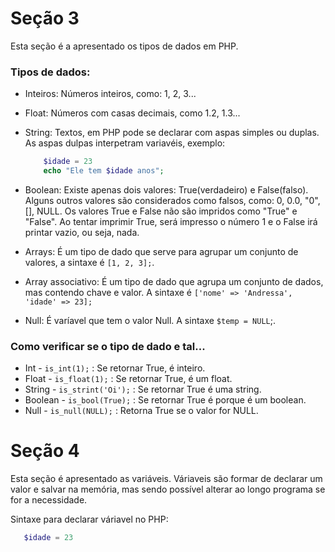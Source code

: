 # Seção 3
Esta seção é a apresentado os tipos de dados em PHP. 

### Tipos de dados: 

- Inteiros: Números inteiros, como: 1, 2, 3... 

- Float:  Números com casas decimais, como 1.2, 1.3...

- String:  Textos, em PHP pode se declarar com aspas simples ou duplas. 
  As aspas dulpas interpetram variavéis, exemplo:
  ```php
      $idade = 23
      echo "Ele tem $idade anos"; 

- Boolean: Existe apenas dois valores: True(verdadeiro) e False(falso).
  Alguns outros valores são considerados como falsos, como: 0, 0.0, "0", [], NULL.
  Os valores True e False não são impridos como "True" e "False". Ao tentar  imprimir True, será impresso o número 1 e o False irá printar vazio, ou seja, nada. 

- Arrays: É um tipo de dado que serve para agrupar um conjunto de valores, a sintaxe é `[1, 2, 3];`. 

- Array associativo: É um tipo de dado que agrupa um conjunto de dados, mas contendo chave e valor. A sintaxe é `['nome' => 'Andressa', 'idade' => 23];`

- Null: É varíavel que tem o valor Null. A sintaxe `$temp = NULL`;. 
### Como verificar se o tipo de dado e tal...

- Int - `is_int(1);` : Se  retornar True, é inteiro. 
- Float - `is_float(1);` : Se  retornar True, é um float. 
- String - `is_strint('Oi');` : Se retornar True é uma string.
- Boolean - `is_bool(True);` : Se retornar True é porque é um boolean. 
- Null - `is_null(NULL);` : Retorna True se o valor for NULL.


# Seção 4
Esta seção é apresentado as variáveis. Váriaveis são formar de declarar um valor e salvar na memória, mas sendo possível alterar ao longo programa se for a necessidade. 

Sintaxe para declarar váriavel no PHP: 
```php
   $idade = 23

